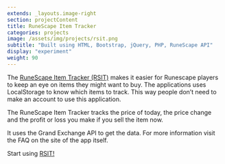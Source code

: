 ```yaml
---
extends: _layouts.image-right
section: projectContent
title: RuneScape Item Tracker
categories: projects
image: /assets/img/projects/rsit.png
subtitle: "Built using HTML, Bootstrap, jQuery, PHP, RuneScape API"
display: "experiment"
weight: 90
---
```


The [RuneScape Item Tracker (RSIT)](https://projects.thomasdeluca.nl/rsit) makes it easier for Runescape players to keep an eye on items they might want to buy. The applications uses LocalStorage to know which items to track. This way people don’t need to make an account to use this application.

The RuneScape Item Tracker tracks the price of today, the price change and the profit or loss you make if you sell the item now.

It uses the Grand Exchange API to get the data. For more information visit the FAQ on the site of the app itself.

Start using [RSIT!](https://projects.thomasdeluca.nl/rsit)